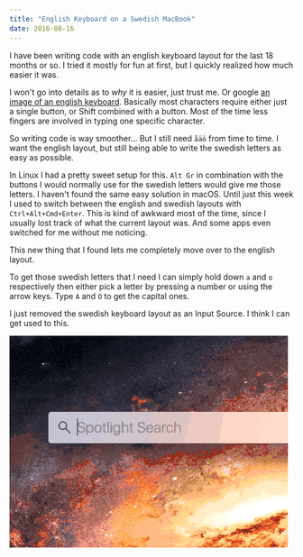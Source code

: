 ```yaml
---
title: "English Keyboard on a Swedish MacBook"
date: 2016-08-16
---
```


I have been writing code with an english keyboard layout for the last 18 months
or so. I tried it mostly for fun at first, but I quickly realized how much
easier it was.

I won't go into details as to _why_ it is easier, just trust me. Or google [an
image of an english keyboard][1]. Basically most characters require either just
a single button, or Shift combined with a button. Most of the time less fingers
are involved in typing one specific character.

So writing code is way smoother... But I still need `åäö` from time to time. I
want the english layout, but still being able to write the swedish letters as
easy as possible.

In Linux I had a pretty sweet setup for this. `Alt Gr` in combination with the
buttons I would normally use for the swedish letters would give me those
letters. I haven't found the same easy solution in macOS. Until just this week I
used to switch between the english and swedish layouts with
`Ctrl+Alt+Cmd+Enter`. This is kind of awkward most of the time, since I usually
lost track of what the current layout was. And some apps even switched for me
without me noticing.

This new thing that I found lets me completely move over to the english layout.

To get those swedish letters that I need I can simply hold down `a` and `o`
respectively then either pick a letter by pressing a number or using the arrow
keys. Type `A` and `O` to get the capital ones.

I just removed the swedish keyboard layout as an Input Source. I think I can get
used to this.

![Demo](./swedishletters.gif)

[1]:
  https://upload.wikimedia.org/wikipedia/commons/thumb/1/10/KB_Intl_English_Mac_-_Apple_Keyboard_(MC184Z).svg/2000px-KB_Intl_English_Mac_-_Apple_Keyboard_(MC184Z).svg.png
